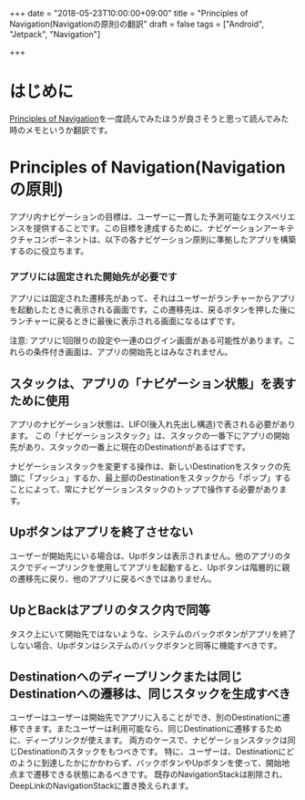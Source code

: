 +++
date = "2018-05-23T10:00:00+09:00"
title = "Principles of Navigation(Navigationの原則)の翻訳"
draft = false
tags = ["Android", "Jetpack", "Navigation"]

+++
# はじめに

[Principles of Navigation](https://developer.android.com/topic/libraries/architecture/navigation/navigation-principles)を一度読んでみたほうが良さそうと思って読んでみた時のメモというか翻訳です。

# Principles of Navigation(Navigationの原則)

アプリ内ナビゲーションの目標は、ユーザーに一貫した予測可能なエクスペリエンスを提供することです。この目標を達成するために、ナビゲーションアーキテクチャコンポーネントは、以下の各ナビゲーション原則に準拠したアプリを構築するのに役立ちます。

### アプリには固定された開始先が必要です

アプリには固定された遷移先があって、それはユーザーがランチャーからアプリを起動したときに表示される画面です。この遷移先は、戻るボタンを押した後にランチャーに戻るときに最後に表示される画面になるはずです。

注意: アプリに1回限りの設定や一連のログイン画面がある可能性があります。これらの条件付き画面は、アプリの開始先とはみなされません。

## スタックは、アプリの「ナビゲーション状態」を表すために使用

アプリのナビゲーション状態は、LIFO(後入れ先出し構造)で表される必要があります。
この「ナビゲーションスタック」は、スタックの一番下にアプリの開始先があり、スタックの一番上に現在のDestinationがあるはずです。

ナビゲーションスタックを変更する操作は、新しいDestinationをスタックの先頭に「プッシュ」するか、最上部のDestinationをスタックから「ポップ」することによって、常にナビゲーションスタックのトップで操作する必要があります。

## Upボタンはアプリを終了させない

ユーザーが開始先にいる場合は、Upボタンは表示されません。他のアプリのタスクでディープリンクを使用してアプリを起動すると、Upボタンは階層的に親の遷移先に戻り、他のアプリに戻るべきではありません。

## UpとBackはアプリのタスク内で同等

タスク上にいて開始先ではないような、システムのバックボタンがアプリを終了しない場合、Upボタンはシステムのバックボタンと同等に機能すべきです。

## Destinationへのディープリンクまたは同じDestinationへの遷移は、同じスタックを生成すべき

ユーザーはユーザーは開始先でアプリに入ることができ、別のDestinationに遷移できます。またユーザーは利用可能なら、同じDestinationに遷移するために、ディープリンクが使えます。
両方のケースで、ナビゲーションスタックは同じDestinationのスタックをもつべきです。
特に、ユーザーは、Destinationにどのように到達したかにかかわらず、バックボタンやUpボタンを使って、開始地点まで遷移できる状態にあるべきです。
既存のNavigationStackは削除され、DeepLinkのNavigationStackに置き換えられます。


